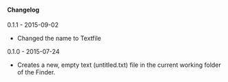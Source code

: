 #### Changelog

0.1.1 - 2015-09-02
- Changed the name to Textfile

0.1.0 - 2015-07-24
- Creates a new, empty text (untitled.txt) file in the current working folder of the Finder.
